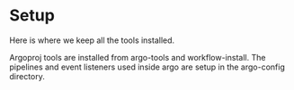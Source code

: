 # Setup

Here is where we keep all the tools installed.

Argoproj tools are installed from argo-tools and workflow-install. The pipelines and event listeners used inside argo are setup in the argo-config directory.

